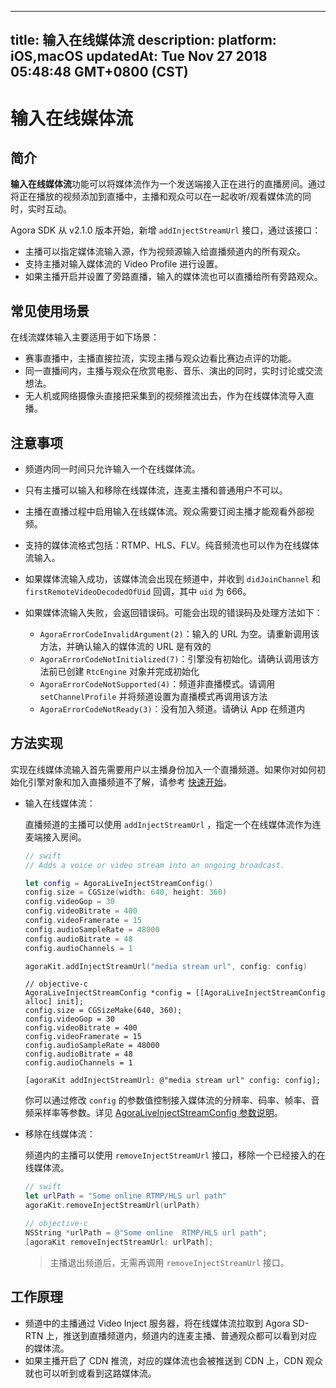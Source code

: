 
---
title: 输入在线媒体流
description: 
platform: iOS,macOS
updatedAt: Tue Nov 27 2018 05:48:48 GMT+0800 (CST)
---
# 输入在线媒体流
## 简介

**输入在线媒体流**功能可以将媒体流作为一个发送端接入正在进行的直播房间。通过将正在播放的视频添加到直播中，主播和观众可以在一起收听/观看媒体流的同时，实时互动。

Agora SDK 从 v2.1.0 版本开始，新增 `addInjectStreamUrl` 接口，通过该接口：

- 主播可以指定媒体流输入源，作为视频源输入给直播频道内的所有观众。
- 支持主播对输入媒体流的 Video Profile 进行设置。
- 如果主播开启并设置了旁路直播，输入的媒体流也可以直播给所有旁路观众。

## 常见使用场景

在线流媒体输入主要适用于如下场景：

- 赛事直播中，主播直接拉流，实现主播与观众边看比赛边点评的功能。
- 同一直播间内，主播与观众在欣赏电影、音乐、演出的同时，实时讨论或交流想法。
- 无人机或网络摄像头直接把采集到的视频推流出去，作为在线媒体流导入直播。

## 注意事项

- 频道内同一时间只允许输入一个在线媒体流。
- 只有主播可以输入和移除在线媒体流，连麦主播和普通用户不可以。
- 主播在直播过程中启用输入在线媒体流。观众需要订阅主播才能观看外部视频。
- 支持的媒体流格式包括：RTMP、HLS、FLV。纯音频流也可以作为在线媒体流输入。
- 如果媒体流输入成功，该媒体流会出现在频道中，并收到 `didJoinChannel` 和 `firstRemoteVideoDecodedOfUid` 回调，其中 `uid` 为 666。
- 如果媒体流输入失败，会返回错误码。可能会出现的错误码及处理方法如下：

  - `AgoraErrorCodeInvalidArgument(2)`：输入的 URL 为空。请重新调用该方法，并确认输入的媒体流的 URL 是有效的
  - `AgoraErrorCodeNotInitialized(7)`：引擎没有初始化。请确认调用该方法前已创建 `RtcEngine` 对象并完成初始化
  - `AgoraErrorCodeNotSupported(4)`：频道非直播模式。请调用 `setChannelProfile` 并将频道设置为直播模式再调用该方法
  - `AgoraErrorCodeNotReady(3)`：没有加入频道。请确认 App 在频道内


## 方法实现

实现在线媒体流输入首先需要用户以主播身份加入一个直播频道。如果你对如何初始化引擎对象和加入直播频道不了解，请参考 [快速开始](https://docs.agora.io/cn/Interactive%20Broadcast/ios_video?platform=iOS)。

- 输入在线媒体流：

	直播频道的主播可以使用 `addInjectStreamUrl` ，指定一个在线媒体流作为连麦端接入房间。
	
	```swift
	// swift
	// Adds a voice or video stream into an ongoing broadcast.

	let config = AgoraLiveInjectStreamConfig()
	config.size = CGSize(width: 640, height: 360)
	config.videoGop = 30
	config.videoBitrate = 400
	config.videoFramerate = 15
	config.audioSampleRate = 48000
	config.audioBitrate = 48
	config.audioChannels = 1

	agoraKit.addInjectStreamUrl("media stream url", config: config)
	```

	```objecitve-c
	// objective-c
	AgoraLiveInjectStreamConfig *config = [[AgoraLiveInjectStreamConfig alloc] init];
	config.size = CGSizeMake(640, 360);
	config.videoGop = 30
	config.videoBitrate = 400
	config.videoFramerate = 15
	config.audioSampleRate = 48000
	config.audioBitrate = 48
	config.audioChannels = 1

	[agoraKit addInjectStreamUrl: @"media stream url" config: config];
	```

	你可以通过修改 `config` 的参数值控制接入媒体流的分辨率、码率、帧率、音频采样率等参数。详见 [AgoraLiveInjectStreamConfig 参数说明](https://docs.agora.io/cn/Interactive%20Broadcast/API%20Reference/oc/Classes/AgoraLiveInjectStreamConfig.html)。

- 移除在线媒体流：

	频道内的主播可以使用 `removeInjectStreamUrl` 接口，移除一个已经接入的在线媒体流。

	```swift
	// swift
	let urlPath = "Some online RTMP/HLS url path"
	agoraKit.removeInjectStreamUrl(urlPath)
	```

	```objective-c
	// objective-c
	NSString *urlPath = @"Some online  RTMP/HLS url path";
	[agoraKit removeInjectStreamUrl: urlPath];
	```

	> 主播退出频道后，无需再调用 `removeInjectStreamUrl` 接口。

## 工作原理
- 频道中的主播通过 Video Inject 服务器，将在线媒体流拉取到 Agora SD-RTN 上，推送到直播频道内，频道内的连麦主播、普通观众都可以看到对应的媒体流。
- 如果主播开启了 CDN 推流，对应的媒体流也会被推送到 CDN 上，CDN 观众就也可以听到或看到这路媒体流。
